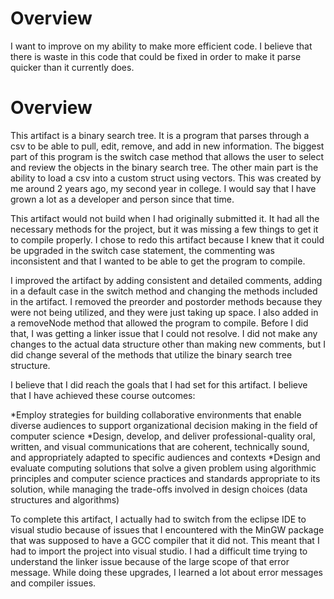 # Overview
I want to improve on my ability to make more efficient code. I believe that there is waste in this code that could be fixed in order to make it parse quicker than it currently does.
# Overview
This artifact is  a binary search tree. It is a program that parses through a csv to be able to pull, edit, remove, and add in new information. The biggest part of this program is the switch case method that allows the user to select and review the objects in the binary search tree. The other main part is the ability to load a csv into a custom struct using  vectors. This was created by me around 2 years ago, my second year in college. I would say that I have grown a lot as a developer and person since that time.

This artifact would not build when I had originally submitted it. It had all the necessary methods for the project, but it was missing a few things to get it to compile properly. I chose to redo this artifact because I knew that it could be upgraded in the switch case statement, the commenting was inconsistent and that I wanted to be able to get the program to compile. 

I improved the artifact by adding consistent and detailed comments, adding in a default case in the switch method and changing the methods included in the artifact. I removed the preorder and postorder methods because they were not being utilized, and they were just taking up space. I also added in a removeNode method that allowed the program to compile. Before I did that, I was getting a linker issue that I could not resolve. I did not make any changes to the actual data structure other than making new comments, but I did change several of the methods that utilize the binary search tree structure.

I believe that I did reach the goals that I had set for this artifact. I believe that I have achieved these course outcomes:

*Employ strategies for building collaborative environments that enable diverse audiences to support organizational decision making in the field of computer science
*Design, develop, and deliver professional-quality oral, written, and visual communications that are coherent, technically sound, and appropriately adapted to specific audiences and contexts
*Design and evaluate computing solutions that solve a given problem using algorithmic principles and computer science practices and standards appropriate to its solution, while managing the trade-offs involved in design choices (data structures and algorithms)

To complete this artifact, I actually had to switch from the eclipse IDE to visual studio because of issues that I encountered with the MinGW package that was supposed to have a GCC compiler that it did not. This meant that I had to import the project into visual studio. I had a difficult time trying to understand the linker issue because of the  large scope of that error message. While doing these upgrades, I learned a lot about error messages and compiler issues.
